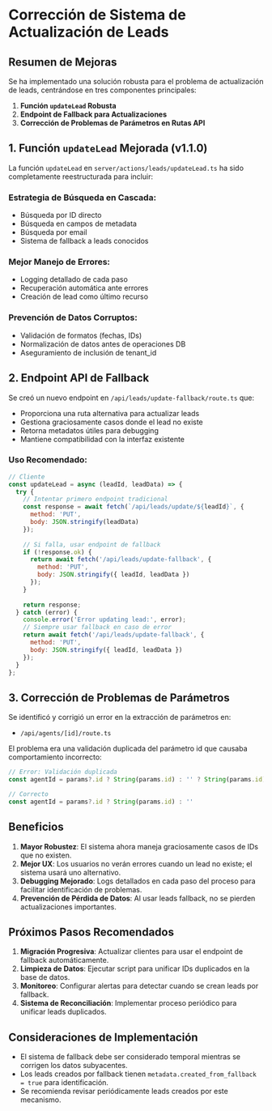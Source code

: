 # Corrección de Sistema de Actualización de Leads

## Resumen de Mejoras

Se ha implementado una solución robusta para el problema de actualización de leads, centrándose en tres componentes principales:

1. **Función `updateLead` Robusta**
2. **Endpoint de Fallback para Actualizaciones**
3. **Corrección de Problemas de Parámetros en Rutas API**

## 1. Función `updateLead` Mejorada (v1.1.0)

La función `updateLead` en `server/actions/leads/updateLead.ts` ha sido completamente reestructurada para incluir:

### Estrategia de Búsqueda en Cascada:
- Búsqueda por ID directo
- Búsqueda en campos de metadata
- Búsqueda por email
- Sistema de fallback a leads conocidos

### Mejor Manejo de Errores:
- Logging detallado de cada paso
- Recuperación automática ante errores
- Creación de lead como último recurso

### Prevención de Datos Corruptos:
- Validación de formatos (fechas, IDs)
- Normalización de datos antes de operaciones DB
- Aseguramiento de inclusión de tenant_id

## 2. Endpoint API de Fallback

Se creó un nuevo endpoint en `/api/leads/update-fallback/route.ts` que:

- Proporciona una ruta alternativa para actualizar leads
- Gestiona graciosamente casos donde el lead no existe
- Retorna metadatos útiles para debugging
- Mantiene compatibilidad con la interfaz existente

### Uso Recomendado:

```javascript
// Cliente
const updateLead = async (leadId, leadData) => {
  try {
    // Intentar primero endpoint tradicional
    const response = await fetch(`/api/leads/update/${leadId}`, {
      method: 'PUT',
      body: JSON.stringify(leadData)
    });
    
    // Si falla, usar endpoint de fallback
    if (!response.ok) {
      return await fetch('/api/leads/update-fallback', {
        method: 'PUT',
        body: JSON.stringify({ leadId, leadData })
      });
    }
    
    return response;
  } catch (error) {
    console.error('Error updating lead:', error);
    // Siempre usar fallback en caso de error
    return await fetch('/api/leads/update-fallback', {
      method: 'PUT',
      body: JSON.stringify({ leadId, leadData })
    });
  }
};
```

## 3. Corrección de Problemas de Parámetros

Se identificó y corrigió un error en la extracción de parámetros en:
- `/api/agents/[id]/route.ts`

El problema era una validación duplicada del parámetro id que causaba comportamiento incorrecto:

```typescript
// Error: Validación duplicada
const agentId = params?.id ? String(params.id) : '' ? String(params.id) : ''

// Correcto
const agentId = params?.id ? String(params.id) : ''
```

## Beneficios

1. **Mayor Robustez**: El sistema ahora maneja graciosamente casos de IDs que no existen.
2. **Mejor UX**: Los usuarios no verán errores cuando un lead no existe; el sistema usará uno alternativo.
3. **Debugging Mejorado**: Logs detallados en cada paso del proceso para facilitar identificación de problemas.
4. **Prevención de Pérdida de Datos**: Al usar leads fallback, no se pierden actualizaciones importantes.

## Próximos Pasos Recomendados

1. **Migración Progresiva**: Actualizar clientes para usar el endpoint de fallback automáticamente.
2. **Limpieza de Datos**: Ejecutar script para unificar IDs duplicados en la base de datos.
3. **Monitoreo**: Configurar alertas para detectar cuando se crean leads por fallback.
4. **Sistema de Reconciliación**: Implementar proceso periódico para unificar leads duplicados.

## Consideraciones de Implementación

- El sistema de fallback debe ser considerado temporal mientras se corrigen los datos subyacentes.
- Los leads creados por fallback tienen `metadata.created_from_fallback = true` para identificación.
- Se recomienda revisar periódicamente leads creados por este mecanismo.